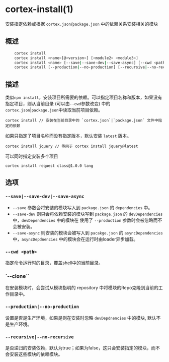 # cortex-install(1)

安装指定依赖或根据 `cortex.json`/`package.json` 中的依赖关系安装相关的模块

## 概述

``` bash
    cortex install 
    cortex install <name>[@<version>] [<module2> <module3>]
    cortex install <name> [--save|--save-dev|--save-async] [--cwd <path>] [--clone]
    cortex install [--production|--no-production] [--recursive|--no-recursive]
```

## 描述

类似`npm install`，安装项目所需要的依赖。可以指定项目名称和版本，如果没有指定项目，则从当前目录 (可以由`--cwd`参数改变) 中的 `cortex.json`|`package.json`中读取当前项目依赖。

```
cortex install // 安装在当前目录中的 `cortex.json`|`package.json` 文件中指定的依赖
```

如果只指定了项目名称而没有指定版本，默认安装 `latest` 版本。

```
cortex install jquery // 等同于 cortex install jquery@latest
```

可以同时指定安装多个项目

```
cortex install request class@1.0.0 lang
```    
## 选项

### `--save|--save-dev|--save-async`

* `--save` 参数会将安装的模块写入到 `package.json` 的 `dependencies` 中。
* `--save-dev` 则只会将依赖安装的模块写到 `package.json` 的 `devDependencies`中，`devDependencies` 中的模块在 使用了 `--production` 参数时会被忽略而不会被安装。
* `--save-async` 则安装的模块会被写入到 `pacakge.json` 的 `asyncDependencies` 中，`asyncDepdnencies` 中的模块会在运行时由loader异步加载。

### `--cwd <path>`

指定命令运行时的目录，覆盖shell中的当前目录。

### `--clone``

在安装模块时，会尝试从模块指明的 repository 中将模块的Repo克隆到当前的工作目录中。

### `--production|--no-production`

设置是否是生产环境，如果是则在安装时忽略 `devDepdnencies` 中的模块, 默认不是生产环境。

### `--recursive|--no-recursive`

是否递归的安装依赖，默认为true；如果为false，这只会安装指定的模块，而不会安装这些模块的依赖模块。
